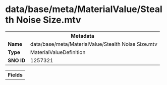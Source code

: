 <h1>data/base/meta/MaterialValue/Stealth Noise Size.mtv</h1><table><tr><th colspan="100%">Metadata</th></tr><tr><td><b>Name</b></td><td>data/base/meta/MaterialValue/Stealth Noise Size.mtv</td></tr><tr><td><b>Type</b></td><td>MaterialValueDefinition</td></tr><tr><td><b>SNO ID</b></td><td>1257321</td></tr></table>

<table><tr><th colspan="100%">Fields</th></tr></table>

